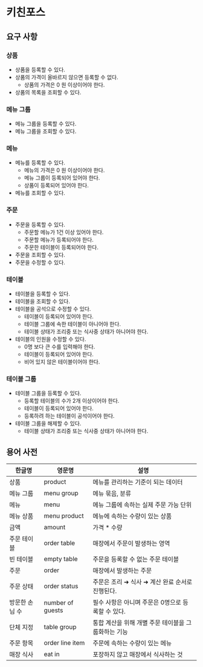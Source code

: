# 키친포스

## 요구 사항

### 상품
* 상품을 등록할 수 있다.
* 상품의 가격이 올바르지 않으면 등록할 수 없다.
  * 상품의 가격은 0 원 이상이어야 한다.
* 상품의 목록을 조회할 수 있다.

### 메뉴 그룹
* 메뉴 그룹을 등록할 수 있다.
* 메뉴 그룹을 조회할 수 있다.

### 메뉴
* 메뉴를 등록할 수 있다.
  * 메뉴의 가격은 0 원 이상이어야 한다.
  * 메뉴 그룹이 등록되어 있어야 한다.
  * 상품이 등록되어 있어야 한다.
* 메뉴를 조회할 수 있다.

### 주문
* 주문을 등록할 수 있다.
  * 주문할 메뉴가 1건 이상 있어야 한다.
  * 주문할 메뉴가 등록되어야 한다.
  * 주문한 테이블이 등록되어야 한다.
* 주문을 조회할 수 있다.
* 주문을 수정할 수 있다.

### 테이블
* 테이블을 등록할 수 있다.
* 테이블을 조회할 수 있다.
* 테이블을 공석으로 수정할 수 있다.
  * 테이블이 등록되어 있어야 한다.
  * 테이블 그룹에 속한 테이블이 아니어야 한다.
  * 테이블 상태가 조리중 또는 식사중 상태가 아니어야 한다.
* 테이블의 인원을 수정할 수 있다.
  * 0명 보다 큰 수를 입력해야 한다.
  * 테이블이 등록되어 있어야 한다.
  * 비어 있지 않은 테이블이어야 한다.

### 테이블 그룹
* 테이블 그룹을 등록할 수 있다.
  * 등록할 테이블의 수가 2개 이상이어야 한다.
  * 테이블이 등록되어 있어야 한다.
  * 등록하려 하는 테이블이 공석이어야 한다.
* 테이블 그룹을 해제할 수 있다.
  * 테이블 상태가 조리중 또는 식사중 상태가 아니어야 한다.

## 용어 사전

| 한글명 | 영문명 | 설명 |
| --- | --- | --- |
| 상품 | product | 메뉴를 관리하는 기준이 되는 데이터 |
| 메뉴 그룹 | menu group | 메뉴 묶음, 분류 |
| 메뉴 | menu | 메뉴 그룹에 속하는 실제 주문 가능 단위 |
| 메뉴 상품 | menu product | 메뉴에 속하는 수량이 있는 상품 |
| 금액 | amount | 가격 * 수량 |
| 주문 테이블 | order table | 매장에서 주문이 발생하는 영역 |
| 빈 테이블 | empty table | 주문을 등록할 수 없는 주문 테이블 |
| 주문 | order | 매장에서 발생하는 주문 |
| 주문 상태 | order status | 주문은 조리 ➜ 식사 ➜ 계산 완료 순서로 진행된다. |
| 방문한 손님 수 | number of guests | 필수 사항은 아니며 주문은 0명으로 등록할 수 있다. |
| 단체 지정 | table group | 통합 계산을 위해 개별 주문 테이블을 그룹화하는 기능 |
| 주문 항목 | order line item | 주문에 속하는 수량이 있는 메뉴 |
| 매장 식사 | eat in | 포장하지 않고 매장에서 식사하는 것 |
